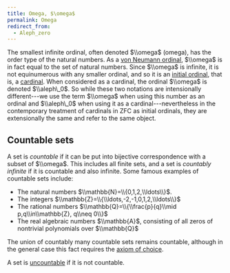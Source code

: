 ```yaml
---
title: Omega, $\omega$
permalink: Omega
redirect_from:
  - Aleph_zero
---
```



The smallest infinite ordinal, often denoted $\\omega$ (omega), has the
order type of the natural numbers. As a [von Neumann
ordinal](Ordinal "Ordinal"),
$\\omega$ is in fact equal to the set of natural numbers. Since
$\\omega$ is infinite, it is not equinumerous with any smaller ordinal,
and so it is an
<a href="index.php?title=Initial_ordinal&amp;action=edit&amp;redlink=1" class="new" title="Initial ordinal (page does not exist)">initial ordinal</a>,
that is, a
[cardinal](Cardinal "Cardinal").
When considered as a cardinal, the ordinal $\\omega$ is denoted
$\\aleph\_0$. So while these two notations are intensionally
different---we use the term $\\omega$ when using this number as an
ordinal and $\\aleph\_0$ when using it as a cardinal---nevertheless in
the contemporary treatment of cardinals in ZFC as initial ordinals, they
are extensionally the same and refer to the same object.

  

## Countable sets

A set is *countable* if it can be put into bijective correspondence with
a subset of $\\omega$. This includes all finite sets, and a set is
*countably infinite* if it is countable and also infinite. Some famous
examples of countable sets include:

-   The natural numbers $\\mathbb{N}=\\{0,1,2,\\ldots\\}$.
-   The integers $\\mathbb{Z}=\\{\\ldots,-2,-1,0,1,2,\\ldots\\}$
-   The rational numbers $\\mathbb{Q}=\\{\\frac{p}{q}\\mid
    p,q\\in\\mathbb{Z}, q\\neq 0\\}$
-   The real algebraic numbers $\\mathbb{A}$, consisting of all zeros of
    nontrivial polynomials over $\\mathbb{Q}$

The union of countably many countable sets remains countable, although
in the general case this fact requires the
<a href="Axiom_of_choice" class="mw-redirect" title="Axiom of choice">axiom of choice</a>.

A set is
<a href="Uncountable" class="mw-redirect" title="Uncountable">uncountable</a>
if it is not countable.


